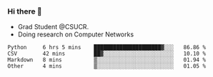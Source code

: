 ### Hi there 👋
- Grad Student @CSUCR. 
- Doing research on Computer Networks
<!--START_SECTION:waka-->

```text
Python     6 hrs 5 mins    █████████████████████▓░░░   86.86 %
CSV        42 mins         ██▓░░░░░░░░░░░░░░░░░░░░░░   10.10 %
Markdown   8 mins          ▒░░░░░░░░░░░░░░░░░░░░░░░░   01.94 %
Other      4 mins          ▒░░░░░░░░░░░░░░░░░░░░░░░░   01.05 %
```

<!--END_SECTION:waka-->
<!--
**jluo117/jluo117** is a ✨ _special_ ✨ repository because its `README.md` (this file) appears on your GitHub profile.

Here are some ideas to get you started:

- 🔭 I’m currently working on ...
- 🌱 I’m currently learning ...
- 👯 I’m looking to collaborate on ...
- 🤔 I’m looking for help with ...
- 💬 Ask me about ...
- 📫 How to reach me: ...
- 😄 Pronouns: ...
- ⚡ Fun fact: ...
-->
